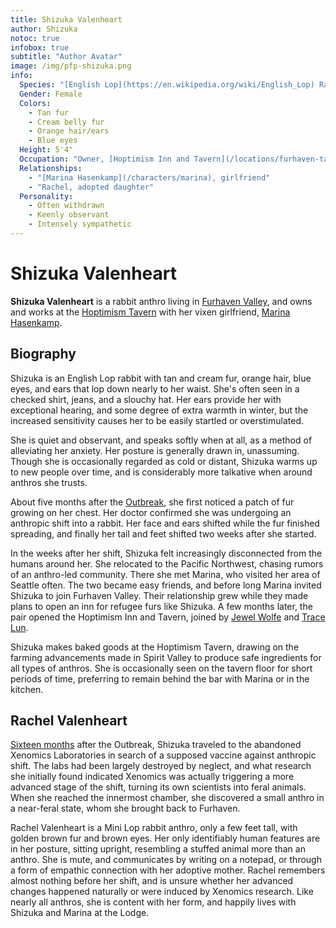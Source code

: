 ```yaml
---
title: Shizuka Valenheart
author: Shizuka
notoc: true
infobox: true
subtitle: "Author Avatar"
image: /img/pfp-shizuka.png
info:
  Species: "[English Lop](https://en.wikipedia.org/wiki/English_Lop) Rabbit"
  Gender: Female
  Colors:
    - Tan fur
    - Cream belly fur
    - Orange hair/ears
    - Blue eyes
  Height: 5'4"
  Occupation: "Owner, [Hoptimism Inn and Tavern](/locations/furhaven-tavern)"
  Relationships:
    - "[Marina Hasenkamp](/characters/marina), girlfriend"
    - "Rachel, adopted daughter"
  Personality:
    - Often withdrawn
    - Keenly observant
    - Intensely sympathetic
---
```


# Shizuka Valenheart

**Shizuka Valenheart** is a rabbit anthro living in [Furhaven
Valley](/locations/furhaven), and owns and works at the [Hoptimism
Tavern](/locations/furhaven-tavern) with her vixen girlfriend, [Marina
Hasenkamp](/characters/marina).

<!--toc-->

## Biography

Shizuka is an English Lop rabbit with tan and cream fur, orange hair, blue eyes,
and ears that lop down nearly to her waist. She's often seen in a checked shirt,
jeans, and a slouchy hat. Her ears provide her with exceptional hearing, and
some degree of extra warmth in winter, but the increased sensitivity causes her
to be easily startled or overstimulated.

She is quiet and observant, and speaks softly when at all, as a method of
alleviating her anxiety. Her posture is generally drawn in, unassuming. Though
she is occasionally regarded as cold or distant, Shizuka warms up to new people
over time, and is considerably more talkative when around anthros she trusts.

About five months after the [Outbreak](/events/outbreak), she first noticed a
patch of fur growing on her chest. Her doctor confirmed she was undergoing an
anthropic shift into a rabbit. Her face and ears shifted while the fur finished
spreading, and finally her tail and feet shifted two weeks after she started.

In the weeks after her shift, Shizuka felt increasingly disconnected from the
humans around her. She relocated to the Pacific Northwest, chasing rumors of an
anthro-led community. There she met Marina, who visited her area of Seattle
often. The two became easy friends, and before long Marina invited Shizuka to
join Furhaven Valley. Their relationship grew while they made plans to open an
inn for refugee furs like Shizuka. A few months later, the pair opened the
Hoptimism Inn and Tavern, joined by [Jewel Wolfe](/characters/jewel) and [Trace
Lun](/characters/trace).

Shizuka makes baked goods at the Hoptimism Tavern, drawing on the farming
advancements made in Spirit Valley to produce safe ingredients for all types of
anthros. She is occasionally seen on the tavern floor for short periods of time,
preferring to remain behind the bar with Marina or in the kitchen.
 

## Rachel Valenheart

[Sixteen months](https://shizuka.hokora.page/articles/2019-02/descent) after the
Outbreak, Shizuka traveled to the abandoned Xenomics Laboratories in search of a
supposed vaccine against anthropic shift. The labs had been largely destroyed by
neglect, and what research she initially found indicated Xenomics was actually
triggering a more advanced stage of the shift, turning its own scientists into
feral animals. When she reached the innermost chamber, she discovered a small
anthro in a near-feral state, whom she brought back to Furhaven.

Rachel Valenheart is a Mini Lop rabbit anthro, only a few feet tall, with
golden brown fur and brown eyes. Her only identifiably human features are in her
posture, sitting upright, resembling a stuffed animal more than an anthro. She
is mute, and communicates by writing on a notepad, or through a form of empathic
connection with her adoptive mother. Rachel remembers almost nothing before her
shift, and is unsure whether her advanced changes happened naturally or were
induced by Xenomics research. Like nearly all anthros, she is content with her
form, and happily lives with Shizuka and Marina at the Lodge.
